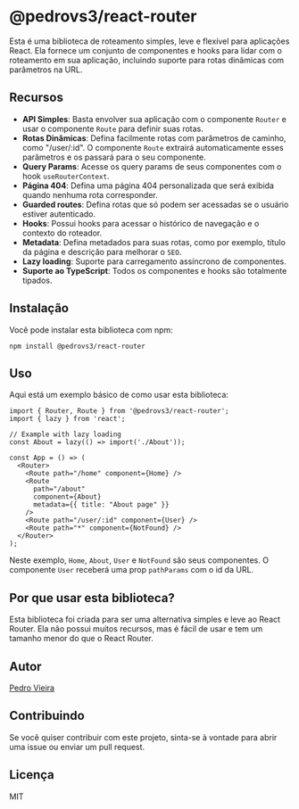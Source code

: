 # @pedrovs3/react-router

Esta é uma biblioteca de roteamento simples, leve e flexível para aplicações React. Ela fornece um conjunto de
componentes e hooks para lidar com o roteamento em sua aplicação, incluindo suporte para rotas dinâmicas com parâmetros
na URL.

## Recursos

- **API Simples**: Basta envolver sua aplicação com o componente `Router` e usar o componente `Route` para definir suas
  rotas.
- **Rotas Dinâmicas**: Defina facilmente rotas com parâmetros de caminho, como "/user/:id". O componente `Route`
  extrairá automaticamente esses parâmetros e os passará para o seu componente.
- **Query Params**: Acesse os query params de seus componentes com o hook `useRouterContext`.
- **Página 404**: Defina uma página 404 personalizada que será exibida quando nenhuma rota corresponder.
- **Guarded routes**: Defina rotas que só podem ser acessadas se o usuário estiver autenticado.
- **Hooks**: Possui hooks para acessar o histórico de navegação e o contexto do roteador.
- **Metadata**: Defina metadados para suas rotas, como por exemplo, título da página e descrição para melhorar o `SEO`.
- **Lazy loading**: Suporte para carregamento assíncrono de componentes.
- **Suporte ao TypeScript**: Todos os componentes e hooks são totalmente tipados.

## Instalação

Você pode instalar esta biblioteca com npm:

```
npm install @pedrovs3/react-router
```

## Uso

Aqui está um exemplo básico de como usar esta biblioteca:

```typescriptreact
import { Router, Route } from '@pedrovs3/react-router';
import { lazy } from 'react';

// Example with lazy loading
const About = lazy(() => import('./About'));

const App = () => (
  <Router>
    <Route path="/home" component={Home} />
    <Route 
      path="/about" 
      component={About}
      metadata={{ title: "About page" }} 
    />
    <Route path="/user/:id" component={User} />
    <Route path="*" component={NotFound} />
  </Router>
);
```

Neste exemplo, `Home`, `About`, `User` e `NotFound` são seus componentes. O componente `User` receberá uma
prop `pathParams` com o id da URL.

## Por que usar esta biblioteca?

Esta biblioteca foi criada para ser uma alternativa simples e leve ao React Router. Ela não possui muitos recursos,
mas é fácil de usar e tem um tamanho menor do que o React Router.

## Autor

[Pedro Vieira](https://github.com/pedrovs3)

## Contribuindo

Se você quiser contribuir com este projeto, sinta-se à vontade para abrir uma issue ou enviar um pull request.

## Licença

MIT

